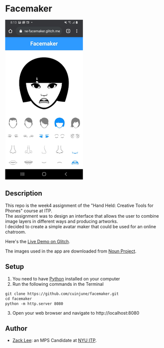 # Facemaker
<img src="screenshot.jpeg" width="250"/>

## Description

This repo is the week4 assignment of the "Hand Held: Creative Tools for Phones" course at ITP.  
The assignment was to design an interface that allows the user to combine image layers in different ways and producing artworks.  
I decided to create a simple avatar maker that could be used for an online chatroom.

Here's the [Live Demo on Glitch](https://cuinjune-facemaker.glitch.me/).

The images used in the app are downloaded from [Noun Project](https://thenounproject.com/).

## Setup

1. You need to have [Python](https://realpython.com/installing-python/) installed on your computer
2. Run the following commands in the Terminal
```
git clone https://github.com/cuinjune/facemaker.git
cd facemaker
python -m http.server 8080
```
3. Open your web browser and navigate to http://localhost:8080

## Author
* [Zack Lee](https://www.cuinjune.com/about): an MPS Candidate at [NYU ITP](https://itp.nyu.edu).
